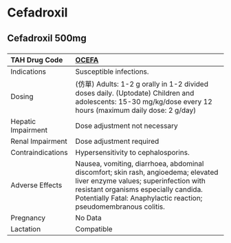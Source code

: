 # Cefadroxil

## Cefadroxil 500mg

##### 

| TAH Drug Code      | [OCEFA](https://www.tahsda.org.tw/drugs/hissearch.php?drug_code=OCEFA)                                                                                                                                                                  |
|:-------------------|:----------------------------------------------------------------------------------------------------------------------------------------------------------------------------------------------------------------------------------------|
| Indications        | Susceptible infections.                                                                                                                                                                                                                 |
| Dosing             | (仿單) Adults: 1-2 g orally in 1-2 divided doses daily. (Uptodate) Children and adolescents: 15-30 mg/kg/dose every 12 hours (maximum daily dose: 2 g/day)                                                                              |
| Hepatic Impairment | Dose adjustment not necessary                                                                                                                                                                                                           |
| Renal Impairment   | Dose adjustment required                                                                                                                                                                                                                |
| Contraindications  | Hypersensitivity to cephalosporins.                                                                                                                                                                                                     |
| Adverse Effects    | Nausea, vomiting, diarrhoea, abdominal discomfort; skin rash, angioedema; elevated liver enzyme values; superinfection with resistant organisms especially candida. Potentially Fatal: Anaphylactic reaction; pseudomembranous colitis. |
| Pregnancy          | No Data                                                                                                                                                                                                                                 |
| Lactation          | Compatible                                                                                                                                                                                                                              |

